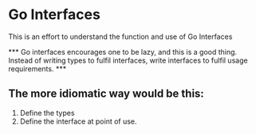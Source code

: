 # Go Interfaces

This is an effort to understand the function and use of Go Interfaces

*** Go interfaces encourages one to be lazy, and this is a good thing. Instead of writing types to fulfil interfaces, write interfaces to fulfil usage requirements. ***

## The more idiomatic way would be this:

1. Define the types
2. Define the interface at point of use.
